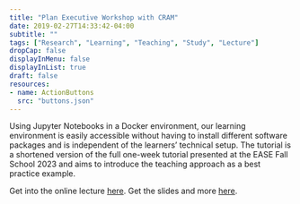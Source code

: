 ```yaml
---
title: "Plan Executive Workshop with CRAM"
date: 2019-02-27T14:33:42-04:00
subtitle: ""
tags: ["Research", "Learning", "Teaching", "Study", "Lecture"]
dropCap: false
displayInMenu: false
displayInList: true
draft: false
resources:
- name: ActionButtons
  src: "buttons.json"
---
```


Using Jupyter Notebooks in a Docker environment, our learning environment is easily accessible without having to install different software packages and is independent of the learners’ technical setup. The tutorial is a shortened version of the full one-week tutorial presented at the EASE Fall School 2023 and aims to introduce the teaching approach as a best practice example.

Get into the online lecture <a href="https://binder.intel4coro.de/v2/gh/artnie/pycram.git/binder?urlpath=lab/tree/examples/tutorial_iros_2023.ipynb">here</a>. Get the slides and more <a href="https://ease-crc.org/teaching-cognition-enabled-cognitive-robotics-in-an-integrated-learning-environment/">here</a>.


<!--more-->

